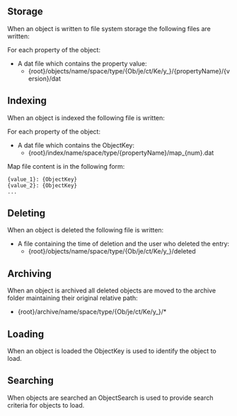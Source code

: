 ## Storage
When an object is written to file system storage the following files are written:

For each property of the object:
- A dat file which contains the property value:
  - {root}/objects/name/space/type/{Ob/je/ct/Ke/y_}/{propertyName}/{version}/dat

## Indexing

When an object is indexed the following file is written:

For each property of the object:
- A dat file which contains the ObjectKey:
  - {root}/index/name/space/type/{propertyName}/map_{num}.dat
  
Map file content is in the following form:

```
{value_1}: {ObjectKey}
{value_2}: {ObjectKey}
...
```

## Deleting

When an object is deleted the following file is written:
- A file containing the time of deletion and the user who deleted the entry:
  - {root}/objects/name/space/type/{Ob/je/ct/Ke/y_}/deleted

## Archiving

When an object is archived all deleted objects are moved to the archive folder maintaining their original relative path:
- {root}/archive/name/space/type/{Ob/je/ct/Ke/y_}/*

## Loading

When an object is loaded the ObjectKey is used to identify the object to load.

## Searching

When objects are searched an ObjectSearch is used to provide search criteria for objects to load.